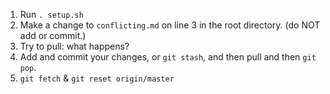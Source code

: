 1. Run `. setup.sh`
1. Make a change to `conflicting.md` on line 3 in the root directory. (do NOT add or commit.)
1. Try to pull: what happens?
1. Add and commit your changes, or `git stash`, and then pull and then `git pop`.
1. `git fetch` & `git reset origin/master`
